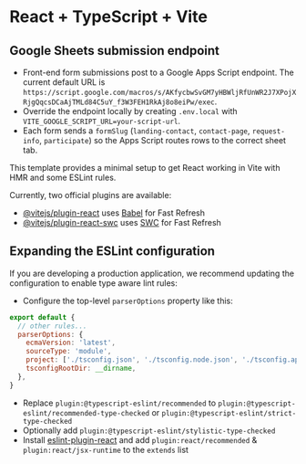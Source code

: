 # React + TypeScript + Vite

## Google Sheets submission endpoint

- Front-end form submissions post to a Google Apps Script endpoint. The current default URL is `https://script.google.com/macros/s/AKfycbwSvGM7yHBWljRfUnWR2J7XPojXRjgQqcsDCaAjTMLd84C5uY_f3W3FEH1RkAj8o8eiPw/exec`.
- Override the endpoint locally by creating `.env.local` with `VITE_GOOGLE_SCRIPT_URL=your-script-url`.
- Each form sends a `formSlug` (`landing-contact`, `contact-page`, `request-info`, `participate`) so the Apps Script routes rows to the correct sheet tab.

This template provides a minimal setup to get React working in Vite with HMR and some ESLint rules.

Currently, two official plugins are available:

- [@vitejs/plugin-react](https://github.com/vitejs/vite-plugin-react/blob/main/packages/plugin-react/README.md) uses [Babel](https://babeljs.io/) for Fast Refresh
- [@vitejs/plugin-react-swc](https://github.com/vitejs/vite-plugin-react-swc) uses [SWC](https://swc.rs/) for Fast Refresh

## Expanding the ESLint configuration

If you are developing a production application, we recommend updating the configuration to enable type aware lint rules:

- Configure the top-level `parserOptions` property like this:

```js
export default {
  // other rules...
  parserOptions: {
    ecmaVersion: 'latest',
    sourceType: 'module',
    project: ['./tsconfig.json', './tsconfig.node.json', './tsconfig.app.json'],
    tsconfigRootDir: __dirname,
  },
}
```

- Replace `plugin:@typescript-eslint/recommended` to `plugin:@typescript-eslint/recommended-type-checked` or `plugin:@typescript-eslint/strict-type-checked`
- Optionally add `plugin:@typescript-eslint/stylistic-type-checked`
- Install [eslint-plugin-react](https://github.com/jsx-eslint/eslint-plugin-react) and add `plugin:react/recommended` & `plugin:react/jsx-runtime` to the `extends` list
